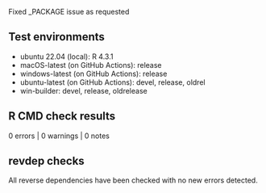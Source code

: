 Fixed _PACKAGE issue as requested

## Test environments

* ubuntu 22.04 (local): R 4.3.1
* macOS-latest (on GitHub Actions): release
* windows-latest (on GitHub Actions): release
* ubuntu-latest (on GitHub Actions): devel, release, oldrel
* win-builder: devel, release, oldrelease

## R CMD check results

0 errors | 0 warnings | 0 notes

## revdep checks

All reverse dependencies have been checked with no new errors detected.
